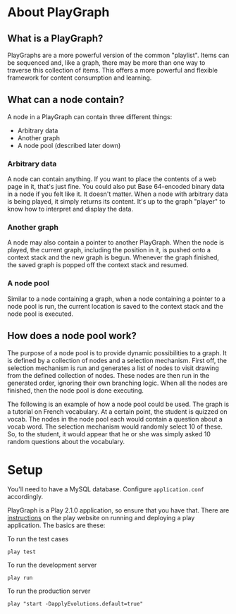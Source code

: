 # About PlayGraph
## What is a PlayGraph?

PlayGraphs are a more powerful version of the common "playlist". Items can be sequenced and, like a graph,
there may be more than one way to traverse this collection of items. This offers a more powerful and
flexible framework for content consumption and learning.

## What can a node contain?

A node in a PlayGraph can contain three different things:

* Arbitrary data
* Another graph
* A node pool (described later down)

### Arbitrary data

A node can contain anything. If you want to place the contents of a web page in it, that's just fine. You
could also put Base 64-encoded binary data in a node if you felt like it. It doesn't matter. When a node
with arbitrary data is being played, it simply returns its content. It's up to the graph "player" to know
how to interpret and display the data.

### Another graph

A node may also contain a pointer to another PlayGraph. When the node is played, the current graph,
including the position in it, is pushed onto a context stack and the new graph is begun. Whenever the graph
finished, the saved graph is popped off the context stack and resumed.

### A node pool

Similar to a node containing a graph, when a node containing a pointer to a node pool is run, the current
location is saved to the context stack and the node pool is executed.


## How does a node pool work?

The purpose of a node pool is to provide dynamic possibilities to a graph. It is defined by a collection of
nodes and a selection mechanism. First off, the selection mechanism is run and generates a list of nodes to
visit drawing from the defined collection of nodes. These nodes are then run in the generated order,
ignoring their own branching logic. When all the nodes are finished, then the node pool is done executing.

The following is an example of how a node pool could be used. The graph is a tutorial on French vocabulary.
At a certain point, the student is quizzed on vocab. The nodes in the node pool each would contain a
question about a vocab word. The selection mechanism would randomly select 10 of these. So, to the student,
it would appear that he or she was simply asked 10 random questions about the vocabulary.

# Setup

You'll need to have a MySQL database. Configure `application.conf` accordingly.

PlayGraph is a Play 2.1.0 application, so ensure that you have that. There are
<a href="http://www.playframework.com/documentation/2.1.1/Production">instructions</a> on the play website on running
and deploying a play application. The basics are these:

To run the test cases

```
play test
```

To run the development server

```
play run
```

To run the production server

```
play "start -DapplyEvolutions.default=true"
```